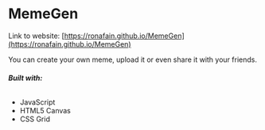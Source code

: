 # MemeGen
Link to website: [https://ronafain.github.io/MemeGen](https://ronafain.github.io/MemeGen)

You can create your own meme, upload it or even share it with your friends.<br/>
###### **Built with:**
- JavaScript
- HTML5 Canvas
- CSS Grid

